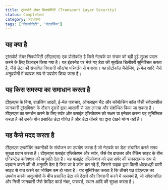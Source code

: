 ```yaml
---
title: ट्रांसपोर्ट लेयर सिक्योरिटी (Transport Layer Security)
status: Completed
category: अवधारणा
tags: ["सिक्योरिटी", "नेटवर्किंग"]
---
```


## यह क्या है

ट्रांसपोर्ट लेयर सिक्योरिटी (टीएलएस) एक प्रोटोकॉल है जिसे नेटवर्क पर संचार को बढ़ी हुई सुरक्षा प्रदान करने के लिए डिज़ाइन किया गया है।
यह इंटरनेट पर भेजे गए डेटा की सुरक्षित डिलीवरी सुनिश्चित करता है,
जैसे डेटा की संभावित निगरानी और/या परिवर्तन से बचानाा।
यह प्रोटोकॉल मैसेजिंग, ई-मेल आदि जैसे अनुप्रयोगों में व्यापक रूप से उपयोग किया जाता है।

## यह किस समस्या का समाधान करता है

टीएलएस के बिना, ब्राउज़िंग आदतें, ई-मेल पत्राचार, ऑनलाइन चैट और कॉन्फ्रेंसिंग कॉल जैसी संवेदनशील जानकारी
ट्रांसमिशन के दौरान दूसरों द्वारा आसानी से पता लगाया और संशोधित किया जा सकता है।
टीएलएस का समर्थन करने के लिए सर्वर और क्लाइंट एप्लिकेशन को सक्षम या इनेबल करना यह सुनिश्चित करता है
की उनके बीच प्रसारित डेटा गोपित है और डेटा तीसरे पक्ष द्वारा देखने योग्य नहीं है।

## यह कैसे मदद करता है

टीएलएस एन्कोडिंग तकनीकों के संयोजन का उपयोग करता है जो नेटवर्क पर डेटा संचारित करते समय सुरक्षा प्रदान करता है।
टीएलएस क्लाइंट एप्लिकेशन और सर्वर, जैसे वेब ब्राउज़र और बैंकिंग साइट के बीच एन्क्रिप्टेड कनेक्शन की अनुमति देता है।
यह क्लाइंट एप्लिकेशन को उस सर्वर की सकारात्मक रूप से पहचान करने की भी अनुमति देता है जिस पर वे कॉल कर रहे हैं,
जिससे ग्राहक द्वारा किसी धोखाधड़ी वाली साइट से बात करने का जोखिम कम हो जाता है।
यह सुनिश्चित करता है कि तीसरे पक्ष टीएलएस का उपयोग करके अनुप्रयोगों के बीच प्रसारित डेटा को देखने और निगरानी करने में असमर्थ हैं,
जो संवेदनशील और निजी जानकारी जैसे क्रेडिट कार्ड नंबर, पासवर्ड, स्थान आदि की सुरक्षा करता है।
